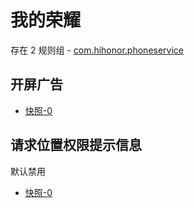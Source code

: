 # 我的荣耀

存在 2 规则组 - [com.hihonor.phoneservice](/src/apps/com.hihonor.phoneservice.ts)

## 开屏广告

- [快照-0](https://i.gkd.li/import/14896804)

## 请求位置权限提示信息

默认禁用

- [快照-0](https://i.gkd.li/import/12783134)
